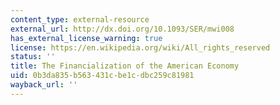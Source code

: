 ```yaml
---
content_type: external-resource
external_url: http://dx.doi.org/10.1093/SER/mwi008
has_external_license_warning: true
license: https://en.wikipedia.org/wiki/All_rights_reserved
status: ''
title: The Financialization of the American Economy
uid: 0b3da835-b563-431c-be1c-dbc259c81981
wayback_url: ''
---
```

